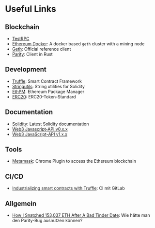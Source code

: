 # Useful Links

## Blockchain
 - [TestRPC](https://github.com/ethereumjs/testrpc)
 - [Ethereum Docker](https://github.com/froid1911/ethereum-docker): A docker based `geth` cluster with a mining node
 - [Geth](https://github.com/ethereum/go-ethereum): Official reference client
 - [Parity](https://parity.io/parity.html): Client in Rust

## Development
 - [Truffle](http://truffleframework.com/): Smart Contract Framework
 - [Stringutils](https://github.com/Arachnid/solidity-stringutils): String utilities for Solidity
 - [EthPM](https://www.ethpm.com/): Ethereum Package Manager
 - [ERC20](https://theethereum.wiki/w/index.php/ERC20_Token_Standard): ERC20-Token-Standard

## Documentation
 - [Solidity](http://solidity.readthedocs.io/en/develop/index.html): Latest Solidity documentation
 - [Web3 Javascript-API v0.x.x](https://github.com/ethereum/wiki/wiki/JavaScript-API)
 - [Web3 JavaScript-API v1.x.x](https://web3js.readthedocs.io/en/1.0/index.html)

## Tools
 - [Metamask](https://metamask.io/): Chrome Plugin to access the Ethereum blockchain

## CI/CD
 - [Industrializing smart contracts with Truffle](https://www.ekino.com/industrializing-smart-contracts-with-truffle/): CI mit GitLab

## Allgemein
 - [How I Snatched 153,037 ETH After A Bad Tinder Date](https://medium.com/@rtaylor30/how-i-snatched-your-153-037-eth-after-a-bad-tinder-date-d1d84422a50b): Wie hätte man den Parity-Bug ausnutzen können?
